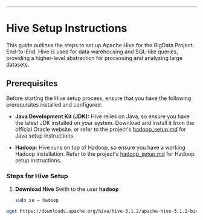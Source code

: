 ---

# Hive Setup Instructions

This guide outlines the steps to set up Apache Hive for the BigData Project: End-to-End. Hive is used for data warehousing and SQL-like queries, providing a higher-level abstraction for processing and analyzing large datasets.


## Prerequisites

Before starting the Hive setup process, ensure that you have the following prerequisites installed and configured:

- **Java Development Kit (JDK):** Hive relies on Java, so ensure you have the latest JDK installed on your system. Download and install it from the official Oracle website. or refer to the project's [hadoop_setup.md](./Hadoop_Setup.md) for Java setup instructions.

- **Hadoop:** Hive runs on top of Hadoop, so ensure you have a working Hadoop installation. Refer to the project's [hadoop_setup.md](./Hadoop_Setup.md) for Hadoop setup instructions.


### Steps for Hive Setup
1. **Download Hive**
Swith to the user **hadoop**
   ```bash
   sudo su – hadoop
   ```
```bash
wget https://downloads.apache.org/hive/hive-3.1.2/apache-hive-3.1.2-bin.tar.gz
```

